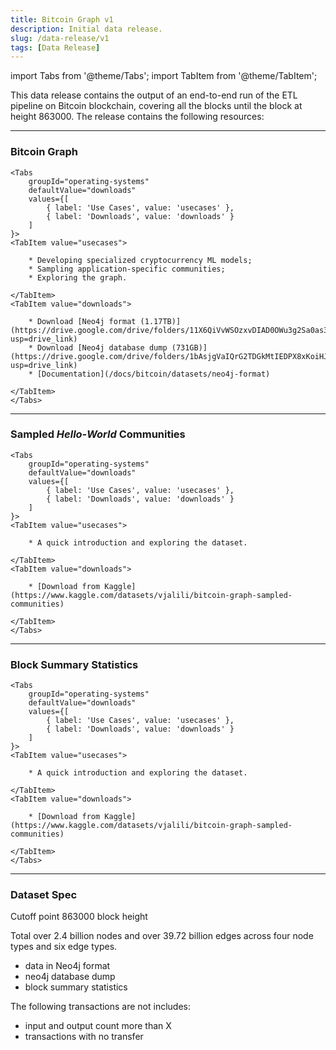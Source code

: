 ```yaml
---
title: Bitcoin Graph v1
description: Initial data release.
slug: /data-release/v1
tags: [Data Release]
---
```


import Tabs from '@theme/Tabs';
import TabItem from '@theme/TabItem';

This data release contains the output of an end-to-end run of the ETL pipeline on Bitcoin blockchain, covering all the blocks until the block at height 863000.
The release contains the following resources:

---
### Bitcoin Graph

    <Tabs
        groupId="operating-systems"
        defaultValue="downloads"
        values={[
            { label: 'Use Cases', value: 'usecases' },
            { label: 'Downloads', value: 'downloads' }
        ]
    }>
    <TabItem value="usecases">

        * Developing specialized cryptocurrency ML models; 
        * Sampling application-specific communities; 
        * Exploring the graph.

    </TabItem>
    <TabItem value="downloads">

        * Download [Neo4j format (1.17TB)](https://drive.google.com/drive/folders/11X6QiVvWSOzxvDIAD0OWu3g2Sa0as3UQ?usp=drive_link)
        * Download [Neo4j database dump (731GB)](https://drive.google.com/drive/folders/1bAsjgVaIQrG2TDGkMtIEDPX8xKoiHJUf?usp=drive_link)
        * [Documentation](/docs/bitcoin/datasets/neo4j-format)

    </TabItem>
    </Tabs>
---

 
### Sampled _Hello-World_ Communities

    <Tabs
        groupId="operating-systems"
        defaultValue="downloads"
        values={[
            { label: 'Use Cases', value: 'usecases' },
            { label: 'Downloads', value: 'downloads' }
        ]
    }>
    <TabItem value="usecases">

        * A quick introduction and exploring the dataset.

    </TabItem>
    <TabItem value="downloads">

        * [Download from Kaggle](https://www.kaggle.com/datasets/vjalili/bitcoin-graph-sampled-communities)

    </TabItem>
    </Tabs>

---

### Block Summary Statistics

    <Tabs
        groupId="operating-systems"
        defaultValue="downloads"
        values={[
            { label: 'Use Cases', value: 'usecases' },
            { label: 'Downloads', value: 'downloads' }
        ]
    }>
    <TabItem value="usecases">

        * A quick introduction and exploring the dataset.

    </TabItem>
    <TabItem value="downloads">

        * [Download from Kaggle](https://www.kaggle.com/datasets/vjalili/bitcoin-graph-sampled-communities)

    </TabItem>
    </Tabs>

---



### Dataset Spec

Cutoff point 863000 block height

Total over 2.4 billion nodes and over 39.72 billion edges 
across four node types and six edge types.

- data in Neo4j format
- neo4j database dump
- block summary statistics




The following transactions are not includes:
- input and output count more than X
- transactions with no transfer
